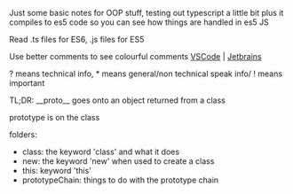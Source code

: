 Just some basic notes for OOP stuff, testing out typescript a little bit plus it compiles to es5 code so you can see how things are handled in es5 JS

Read .ts files for ES6, .js files for ES5


Use better comments to see colourful comments [VSCode](https://marketplace.visualstudio.com/items?itemName=aaron-bond.better-comments) |  [Jetbrains](https://plugins.jetbrains.com/plugin/10850-better-comments)

? means technical info, * means general/non technical speak info/ ! means important


TL;DR:
\_\_proto\_\_ goes onto an object returned from a class

prototype is on the class 




folders:
- class: the keyword 'class' and what it does
- new: the keyword 'new' when used to create a class
- this: keyword 'this'
- prototypeChain: things to do with the prototype chain
